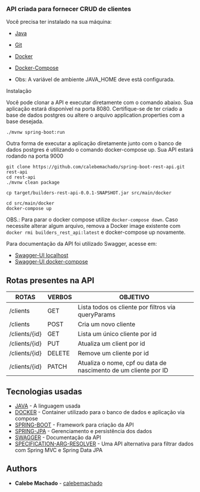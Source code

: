 ### API criada para fornecer CRUD de clientes

Você precisa ter instalado na sua máquina:
- [Java](https://www.java.com/pt_BR/download/)
- [Git](https://git-scm.com/book/pt-br/v2/Come%C3%A7ando-Instalando-o-Git)
- [Docker](https://hub.docker.com/)
- [Docker-Compose](https://docs.docker.com/compose/install/)

- Obs: A variável de ambiente JAVA_HOME deve está configurada.

Instalação

Você pode clonar a API e executar diretamente com o comando abaixo. Sua aplicação estará disponível na porta 8080. 
Certifique-se de ter criado a base de dados postgres ou altere o arquivo application.properties com a base desejada.
```
./mvnw spring-boot:run
```

Outra forma de executar a aplicação diretamente junto com o banco de dados postgres é utilizando o comando docker-compose up.
Sua API estará rodando na porta 9000
```
git clone https://github.com/calebemachado/spring-boot-rest-api.git rest-api
cd rest-api
./mvnw clean package

cp target/builders-rest-api-0.0.1-SNAPSHOT.jar src/main/docker

cd src/main/docker
docker-compose up
```

OBS.: Para parar o docker compose utilize ```docker-compose down```. Caso necessite alterar algum arquivo, remova a 
Docker image existente com ```docker rmi builders_rest_api:latest``` e docker-compose up novamente.

Para documentação da API foi utilizado Swagger, acesse em:
- [Swagger-UI localhost](http://localhost:8080/swagger-ui.html)
- [Swagger-UI docker-compose](http://localhost:9000/swagger-ui.html)

## Rotas presentes na API

| ROTAS                   | VERBOS | OBJETIVO                                                                   |
|-------------------------|--------|----------------------------------------------------------------------------|
| /clients               | GET     | Lista todos os cliente por filtros via queryParams                         |
| /clients               | POST    | Cria um novo cliente                                                       |
| /clients/{id}          | GET     | Lista um único cliente por id                                              |
| /clients/{id}          | PUT     | Atualiza um client por id                                                  |
| /clients/{id}          | DELETE  | Remove um cliente por id                                                   |
| /clients/{id}          | PATCH   | Atualiza o nome, cpf ou data de nascimento de um cliente por ID            |

## Tecnologias usadas

* [JAVA](https://www.java.com/pt_BR/) - A linguagem usada
* [DOCKER](https://hub.docker.com/) - Container utilizado para o banco de dados e aplicação via compose
* [SPRING-BOOT](https://start.spring.io/) - Framework para criação da API
* [SPRING-JPA](https://spring.io/projects/spring-data-jpa) - Gerenciamento e persistência dos dados
* [SWAGGER](https://swagger.io/) - Documentação da API
* [SPECIFICATION-ARG-RESOLVER](https://github.com/tkaczmarzyk/specification-arg-resolver) - Uma API alternativa para filtrar dados com Spring MVC e Spring Data JPA

## Authors

* **Calebe Machado** - [calebemachado](https://github.com/calebemachado)

